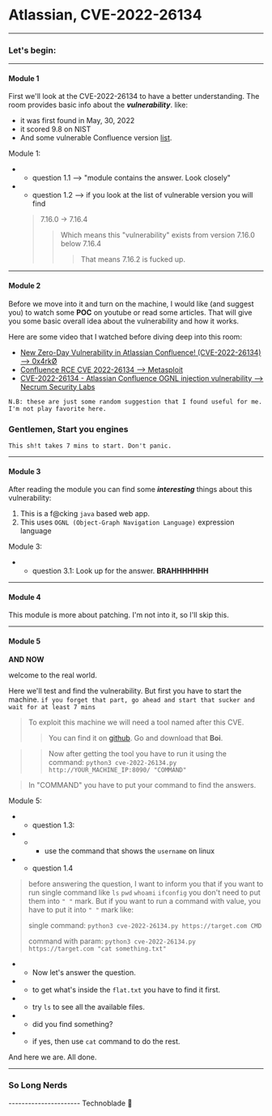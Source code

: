 # **Atlassian, CVE-2022-26134**
___
### Let's begin:
___
#### Module 1
First we'll look at the CVE-2022-26134 to have a better understanding.
The room provides basic info about the ***vulnerability***.
like:
- it was first found in May, 30, 2022
- it scored 9.8 on NIST
- And some vulnerable Confluence version [list](https://nvd.nist.gov/vuln/detail/CVE-2022-26134).

Module 1:
- - question 1.1 --> "module contains the answer. Look closely"
- - question 1.2 --> if you look at the list of vulnerable version you will find 
  > 7.16.0 -> 7.16.4
  >> Which means this "vulnerability" exists from version 7.16.0 below 7.16.4
  >>> That means 7.16.2 is fucked up.
___
#### Module 2
Before we move into it and turn on the machine, I would like (and suggest you) to watch some **POC** on youtube or read some articles. That will give you some basic overall idea about the vulnerability and how it works.

Here are some video that I watched before diving deep into this room:
- [New Zero-Day Vulnerability in Atlassian Confluence! (CVE-2022-26134) --> 0x4rkØ](https://www.youtube.com/watch?v=-ggo7FB45pA&ab_channel=0x4rk%C3%98)
- [Confluence RCE CVE 2022-26134 --> Metasploit](https://www.youtube.com/watch?v=G-K3krf3ARg&ab_channel=Metasploit)
- [CVE-2022-26134 - Atlassian Confluence OGNL injection vulnerability --> Necrum Security Labs](https://www.youtube.com/watch?v=AoPVDMihNgA&ab_channel=NecrumSecurityLabs)

`N.B: these are just some random suggestion that I found useful for me. I'm not play favorite here.`

### Gentlemen, Start you engines
`This sh!t takes 7 mins to start. Don't panic.`
___

#### Module 3
After reading the module you can find some ***interesting*** things about this vulnerability:

1. This is a f@cking `java` based web app.
2. This uses `OGNL (Object-Graph Navigation Language)` expression language

Module 3:
- - question 3.1: Look up for the answer. **BRAHHHHHHH**
___
#### Module 4
This module is more about patching. I'm not into it, so I'll skip this.
___
#### Module 5
**AND NOW**

welcome to the real world.

Here we'll test and find the vulnerability. But first you have to start the machine.
`if you forget that part, go ahead and start that sucker and wait for at least 7 mins`

> To exploit this machine we will need a tool named after this CVE.
>> You can find it on [github](https://github.com/Nwqda/CVE-2022-26134). Go and download that **Boi**.

>> Now after getting the tool you have to run it using the command: `python3 cve-2022-26134.py http://YOUR_MACHINE_IP:8090/ "COMMAND"`

> In "COMMAND" you have to put your command to find the answers.

Module 5:
- - question 1.3: 
- - - use the command that shows the `username` on linux
- - question 1.4
> before answering the question, I want to inform you that if you want to run single command like `ls` `pwd` `whoami` `ifconfig` you don't need to put them into `" "` mark. But if you want to run a command with value, you have to put it into `" "` mark like:
>
>single command:
`python3 cve-2022-26134.py https://target.com CMD`
>
>command with param: `python3 cve-2022-26134.py https://target.com "cat something.txt"`
- - Now let's answer the question.
- - to get what's inside the `flat.txt` you have to find it first.
- - try `ls` to see all the available files.
- - did you find something?
- - if yes, then use `cat` command to do the rest.

And here we are. All done.
___ 
### So Long Nerds
---------------------- Technoblade 👑